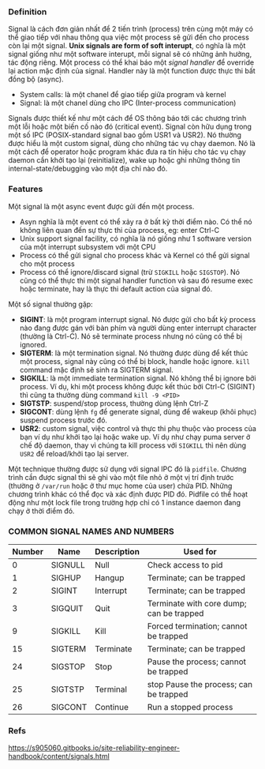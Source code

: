 ### Definition
Signal là cách đơn giản nhất để 2 tiến trình (process) trên cùng một máy có thể giao tiếp với nhau thông qua việc một process sẽ gửi đến cho process còn lại một signal. **Unix signals are form of soft interupt**, có nghĩa là một signal giống như một software interupt, mỗi signal sẽ có những ảnh hưởng, tác động riêng. Một process có thể khai báo một *signal handler* để override lại action mặc định của signal. Handler này là một function được thực thi bất đồng bộ (async).
-   System calls: là một chanel để giao tiếp giữa program và kernel
-   Signal: là một chanel dùng cho IPC (Inter-process communication)

Signals được thiết kế như một cách để OS thông báo tới các chương trình một lỗi hoặc một biến cố nào đó (critical event). Signal còn hữu dụng trong một số IPC (POSIX-standard signal bao gồm USR1 và USR2). Nó thường được hiểu là một custom signal, dùng cho những tác vụ chạy daemon. Nó là một cách để operator hoặc program khác đưa ra tín hiệu cho tác vụ chạy daemon cần khởi tạo lại (reinitialize), wake up hoặc ghi những thông tin internal-state/debugging vào một địa chỉ nào đó.
### Features
Một signal là một async event được gửi đến một process.
- Asyn nghĩa là một event có thể xảy ra ở bất kỳ thời điểm nào.  Có thể nó không liên quan đến sự thực thi của process, eg: enter Ctrl-C
- Unix support signal facility, có nghĩa là nó giống như 1 software version của một interrupt subsystem với một CPU
- Process có thể gửi signal cho process khác và Kernel có thể gửi signal cho một process
- Process có thể ignore/discard signal (trừ `SIGKILL` hoặc `SIGSTOP`). Nó cũng có thể thực thi một signal handler function và sau đó resume exec hoặc terminate, hay là thực thi default action của signal đó.


Một số signal thường gặp:
- **SIGINT**: là một program interrupt signal. Nó được gửi cho bất kỳ process nào đang được gán với bàn phím và người dùng enter interrupt character (thường là Ctrl-C). Nó sẽ terminate process nhưng nó cũng có thể bị ignored.
- **SIGTERM**: là một termination signal. Nó thường được dùng để kết thúc một process, signal này cũng có thể bị block, handle hoặc ignore. `kill` command mặc định sẽ sinh ra SIGTERM signal.
- **SIGKILL**: là một immediate termination signal. Nó không thể bị ignore bởi process. Ví dụ, khi một process không được kết thúc bởi Ctrl-C (SIGINT) thì cũng ta thường dùng command `kill -9 <PID>`
- **SIGTSTP**: suspend/stop process, thường dùng lệnh Ctrl-Z
- **SIGCONT**:  dùng lệnh `fg` để generate signal, dùng để wakeup (khôi phục) suspend process trước đó.
- **USR2**: custom signal, việc control và thực thi phụ thuộc vào process của bạn ví dụ như khởi tạo lại hoặc wake up. Ví dụ như chạy puma server ở chế độ daemon, thay vì chúng ta kill process với `SIGKILL` thì nên dùng `USR2` để reload/khởi tạo lại server.

Một technique thường được sử dụng với signal IPC đó là `pidfile`. Chương trình cần được signal thì sẽ ghi vào một file nhỏ ở một vị trí định trước (thường ở `/var/run` hoặc ở thư mục home của user) chứa PID. Những chương trình khác có thể đọc và xác định được PID đó. Pidfile có thể hoạt động như một lock file trong trường hợp chỉ có 1 instance daemon đang chạy ở thời điểm đó.
### COMMON SIGNAL NAMES AND NUMBERS
| Number | Name | Description | Used for |
| -------- | -------- | -------- | -------- |
| 0 | SIGNULL | Null | Check access to pid |
| 1 | SIGHUP | Hangup | Terminate; can be trapped |
| 2 | SIGINT | Interrupt | Terminate; can be trapped |
| 3 | SIGQUIT | Quit | Terminate with core dump; can be trapped |
| 9 | SIGKILL | Kill | Forced termination; cannot be trapped |
| 15 | SIGTERM | Terminate | Terminate; can be trapped |
| 24 | SIGSTOP | Stop | Pause the process; cannot be trapped |
| 25 | SIGTSTP | Terminal | stop Pause the process; can be trapped |
| 26 | SIGCONT | Continue | Run a stopped process |

### Refs
https://s905060.gitbooks.io/site-reliability-engineer-handbook/content/signals.html